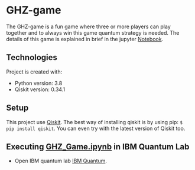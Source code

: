 # GHZ-game
The GHZ-game is a fun game where three or more players can play together and to always win this game quantum strategy is needed. The details of this game is explained in brief in the jupyter [Notebook](https://github.com/shailendrabhandari/GHZ-game/blob/main/GHZ-Game.ipynb). 



## Technologies
Project is created with:
* Python version: 3.8 
* Qiskit version: 0.34.1



## Setup
This project use [Qiskit](qiskit.org). The best way of installing qiskit is by using pip: `$ pip install qiskit`. You can even try with the latest version of Qiskit too. 


## Executing  [GHZ_Game.ipynb](https://github.com/shailendrabhandari/GHZ-game/blob/main/GHZ-Game.ipynb) in IBM Quantum Lab

* Open IBM quantum lab [IBM Quantum](https://quantum-computing.ibm.com/).
